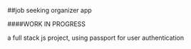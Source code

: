 ##job seeking organizer app

####WORK IN PROGRESS

a full stack js project, using passport for user authentication